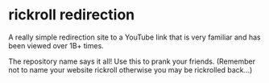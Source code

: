 # rickroll redirection
A really simple redirection site to a YouTube link that is very familiar and has been viewed over 1B+ times. 

The repository name says it all! Use this to prank your friends. (Remember not to name your website rickroll otherwise you may be rickrolled back...)
